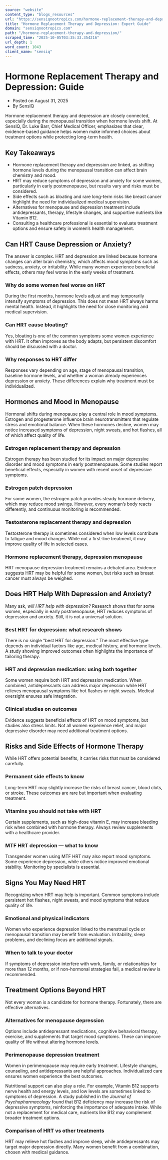 ```yaml
---
source: "website"
content_type: "blogs_resources"
url: "https://sensiqnootropics.com/hormone-replacement-therapy-and-depression/"
title: "Hormone Replacement Therapy and Depression: Expert Guide"
domain: "sensiqnootropics.com"
path: "/hormone-replacement-therapy-and-depression/"
scraped_time: "2025-10-05T03:35:33.354216"
url_depth: 1
word_count: 1043
client_name: "sensiq"
---
```


# Hormone Replacement Therapy and Depression: Guide

*   Posted on August 31, 2025
*   By SensIQ

Hormone replacement therapy and depression are closely connected, especially during the menopausal transition when hormone levels shift. At SensIQ, Dr. Luke Barr, Chief Medical Officer, emphasizes that clear, evidence-based guidance helps women make informed choices about treatment options while protecting long-term health.

## Key Takeaways

*   Hormone replacement therapy and depression are linked, as shifting hormone levels during the menopausal transition can affect brain chemistry and mood.
*   HRT may reduce symptoms of depression and anxiety for some women, particularly in early postmenopause, but results vary and risks must be considered.
*   Side effects such as bloating and rare long-term risks like breast cancer highlight the need for individualized medical supervision.
*   Alternatives for menopause and depression treatment include antidepressants, therapy, lifestyle changes, and supportive nutrients like Vitamin B12.
*   Consulting a healthcare professional is essential to evaluate treatment options and ensure safety in women’s health management.

## Can HRT Cause Depression or Anxiety?

The answer is complex. HRT and depression are linked because hormone changes can alter brain chemistry, which affects mood symptoms such as sadness, anxiety, or irritability. While many women experience beneficial effects, others may feel worse in the early weeks of treatment.

### Why do some women feel worse on HRT

During the first months, hormone levels adjust and may temporarily intensify symptoms of depression. This does not mean HRT always harms mental health. Instead, it highlights the need for close monitoring and medical supervision.

### Can HRT cause bloating?

Yes, bloating is one of the common symptoms some women experience with HRT. It often improves as the body adapts, but persistent discomfort should be discussed with a doctor.

### Why responses to HRT differ

Responses vary depending on age, stage of menopausal transition, baseline hormone levels, and whether a woman already experiences depression or anxiety. These differences explain why treatment must be individualized.

## Hormones and Mood in Menopause

Hormonal shifts during menopause play a central role in mood symptoms. Estrogen and progesterone influence brain neurotransmitters that regulate stress and emotional balance. When these hormones decline, women may notice increased symptoms of depression, night sweats, and hot flashes, all of which affect quality of life.

### Estrogen replacement therapy and depression

Estrogen therapy has been studied for its impact on major depressive disorder and mood symptoms in early postmenopause. Some studies report beneficial effects, especially in women with recent onset of depressive symptoms.

### Estrogen patch depression

For some women, the estrogen patch provides steady hormone delivery, which may reduce mood swings. However, every woman’s body reacts differently, and continuous monitoring is recommended.

### Testosterone replacement therapy and depression

Testosterone therapy is sometimes considered when low levels contribute to fatigue and mood changes. While not a first-line treatment, it may improve quality of life in selected cases.

### Hormone replacement therapy, depression menopause

HRT menopause depression treatment remains a debated area. Evidence suggests HRT may be helpful for some women, but risks such as breast cancer must always be weighed.

## Does HRT Help With Depression and Anxiety?

Many ask, _will HRT help with depression?_ Research shows that for some women, especially in early postmenopause, HRT reduces symptoms of depression and anxiety. Still, it is not a universal solution.

### Best HRT for depression: what research shows

There is no single “best HRT for depression.” The most effective type depends on individual factors like age, medical history, and hormone levels. A study showing improved outcomes often highlights the importance of tailoring therapy.

### HRT and depression medication: using both together

Some women require both HRT and depression medication. When combined, antidepressants can address major depression while HRT relieves menopausal symptoms like hot flashes or night sweats. Medical oversight ensures safe integration.

### Clinical studies on outcomes

Evidence suggests beneficial effects of HRT on mood symptoms, but studies also stress limits. Not all women experience relief, and major depressive disorder may need additional treatment options.

## Risks and Side Effects of Hormone Therapy

While HRT offers potential benefits, it carries risks that must be considered carefully.

### Permanent side effects to know

Long-term HRT may slightly increase the risks of breast cancer, blood clots, or stroke. These outcomes are rare but important when evaluating treatment.

### Vitamins you should not take with HRT

Certain supplements, such as high-dose vitamin E, may increase bleeding risk when combined with hormone therapy. Always review supplements with a healthcare provider.

### MTF HRT depression — what to know

Transgender women using MTF HRT may also report mood symptoms. Some experience depression, while others notice improved emotional stability. Monitoring by specialists is essential.

## Signs You May Need HRT

Recognizing when HRT may help is important. Common symptoms include persistent hot flashes, night sweats, and mood symptoms that reduce quality of life.

### Emotional and physical indicators

Women who experience depression linked to the menstrual cycle or menopausal transition may benefit from evaluation. Irritability, sleep problems, and declining focus are additional signals.

### When to talk to your doctor

If symptoms of depression interfere with work, family, or relationships for more than 12 months, or if non-hormonal strategies fail, a medical review is recommended.

## Treatment Options Beyond HRT

Not every woman is a candidate for hormone therapy. Fortunately, there are effective alternatives.

### Alternatives for menopause depression

Options include antidepressant medications, cognitive behavioral therapy, exercise, and supplements that target mood symptoms. These can improve quality of life without altering hormone levels.

### Perimenopause depression treatment

Women in perimenopause may require early treatment. Lifestyle changes, counseling, and antidepressants are helpful approaches. Individualized care ensures women experience the best outcomes.

Nutritional support can also play a role. For example, Vitamin B12 supports nerve health and energy levels, and low levels are sometimes linked to symptoms of depression. A study published in the _Journal of Psychopharmacology_ found that B12 deficiency may increase the risk of depressive symptoms, reinforcing the importance of adequate intake. While not a replacement for medical care, nutrients like B12 may complement broader treatment options.

### Comparison of HRT vs other treatments

HRT may relieve hot flashes and improve sleep, while antidepressants may target major depression directly. Many women benefit from a combination, chosen with medical guidance.